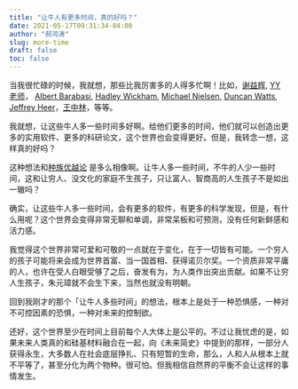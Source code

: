```yaml
---
title: "让牛人有更多时间，真的好吗？"
date: 2021-05-17T09:31:34-04:00
author: "郝鸿涛"
slug: more-time
draft: false
toc: false
---
```


当我很忙碌的时候，我就想，那些比我厉害多的人得多忙啊！比如，[谢益辉](https://yihui.org/), [YY 老师](http://yongyeol.com/)， [Albert Barabasi](https://barabasi.com/), [Hadley Wickham](http://hadley.nz/), [Michael Nielsen](https://michaelnielsen.org/), [Duncan Watts](https://scholar.google.com/citations?user=LhOAiXMAAAAJ&hl=en&oi=sra), [Jeffrey Heer](https://homes.cs.washington.edu/~jheer/)，[王中林](http://www.nanoscience.gatech.edu/)，等等。

我就想，让这些牛人多一些时间多好啊。给他们更多的时间，他们就可以创造出更多的实用软件、更多的科研论文，这个世界也会变得更好。但是，我转念一想，这样真的好吗？

这种想法和[种族优越论](https://www.pep.com.cn/czls/rjbczls/rjczlswd/201311/t20131101_1373752.html) 是多么相像啊。让牛人多一些时间，不牛的人少一些时间，这和让穷人、没文化的家庭不生孩子，只让富人、智商高的人生孩子不是如出一辙吗？

确实，让这些牛人多一些时间，会有更多的软件，有更多的科学发现，但是，有什么用呢？这个世界会变得非常无聊和单调，非常呆板和可预测，没有任何新鲜感和活力感。

我觉得这个世界非常可爱和可敬的一点就在于变化，在于一切皆有可能。一个穷人的孩子可能将来会成为世界首富、当一国首相、获得诺贝尔奖。一个资质非常平庸的人，也许在受人白眼受够了之后，奋发有为，为人类作出突出贡献。如果不让穷人生孩子，朱元璋就不会生下来，当然也就没有明朝。

回到我刚才的那个「让牛人多些时间」的想法，根本上是处于一种恐惧感，一种对不可控因素的恐惧，一种对未来的控制欲。

还好，这个世界至少在时间上目前每个人大体上是公平的。不过让我忧虑的是，如果未来人类真的和硅基材料融合在一起，向《未来简史》中提到的那样，一部分人获得永生，大多数人在社会底层挣扎、只有短暂的生命，那么，人和人从根本上就不平等了，甚至分化为两个物种。很可怕。但我相信自然界的平衡不会让这样的事情发生。